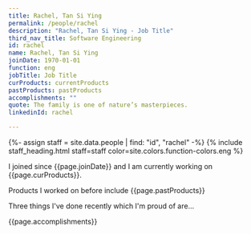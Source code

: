 ```yaml
---
title: Rachel, Tan Si Ying
permalink: /people/rachel
description: "Rachel, Tan Si Ying - Job Title"
third_nav_title: Software Engineering
id: rachel
name: Rachel, Tan Si Ying
joinDate: 1970-01-01
function: eng
jobTitle: Job Title
curProducts: currentProducts
pastProducts: pastProducts
accomplishments: ""
quote: The family is one of nature’s masterpieces.
linkedinId: rachel

---
```


{%- assign staff = site.data.people | find: "id", "rachel" -%}
{% include staff_heading.html staff=staff color=site.colors.function-colors.eng %}

<p>I joined since {{page.joinDate}} and I am currently working on {{page.curProducts}}.</p>

<p>Products I worked on before include {{page.pastProducts}}</p>

<p>Three things I've done recently which I'm proud of are...</p>
{{page.accomplishments}}
